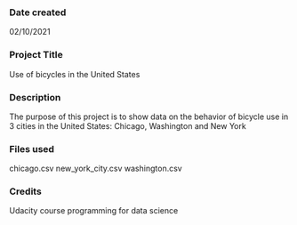 
### Date created
02/10/2021

### Project Title
Use of bicycles in the United States

### Description
The purpose of this project is to show data on the behavior of bicycle use in 3 cities in the United States: Chicago, Washington and New York

### Files used
chicago.csv
new_york_city.csv
washington.csv

### Credits
Udacity course programming for data science
